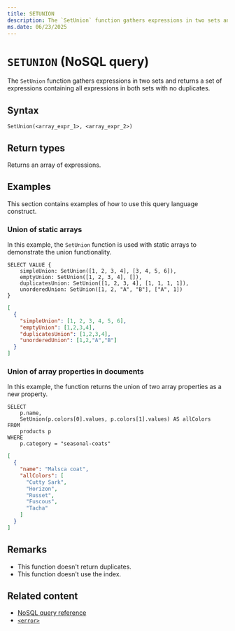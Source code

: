 ```yaml
---
title: SETUNION
description: The `SetUnion` function gathers expressions in two sets and returns a set of expressions containing all expressions in both sets with no duplicates.
ms.date: 06/23/2025
---
```


# `SETUNION` (NoSQL query)

The `SetUnion` function gathers expressions in two sets and returns a set of expressions containing all expressions in both sets with no duplicates.

## Syntax

```nosql
SetUnion(<array_expr_1>, <array_expr_2>)
```

## Return types

Returns an array of expressions.

## Examples

This section contains examples of how to use this query language construct.

### Union of static arrays

In this example, the `SetUnion` function is used with static arrays to demonstrate the union functionality.

```nosql
SELECT VALUE {
    simpleUnion: SetUnion([1, 2, 3, 4], [3, 4, 5, 6]),
    emptyUnion: SetUnion([1, 2, 3, 4], []),
    duplicatesUnion: SetUnion([1, 2, 3, 4], [1, 1, 1, 1]),
    unorderedUnion: SetUnion([1, 2, "A", "B"], ["A", 1])
}
```

```json
[
  {
    "simpleUnion": [1, 2, 3, 4, 5, 6],
    "emptyUnion": [1,2,3,4],
    "duplicatesUnion": [1,2,3,4],
    "unorderedUnion": [1,2,"A","B"]
  }
]
```

### Union of array properties in documents

In this example, the function returns the union of two array properties as a new property.

```nosql
SELECT
    p.name,
    SetUnion(p.colors[0].values, p.colors[1].values) AS allColors
FROM
    products p
WHERE
    p.category = "seasonal-coats"
```

```json
[
  {
    "name": "Malsca coat",
    "allColors": [
      "Cutty Sark",
      "Horizon",
      "Russet",
      "Fuscous",
      "Tacha"
    ]
  }
]
```

## Remarks

- This function doesn&#39;t return duplicates.
- This function doesn&#39;t use the index.

## Related content

- [NoSQL query reference](index.md)
- [`<error>`](array-contains.md)
